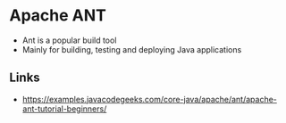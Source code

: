 # Apache ANT

- Ant is a popular build tool
- Mainly for building, testing and deploying Java applications

## Links

- https://examples.javacodegeeks.com/core-java/apache/ant/apache-ant-tutorial-beginners/
